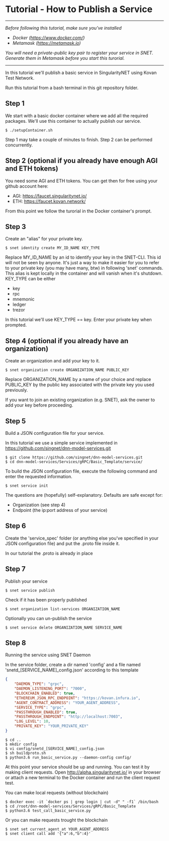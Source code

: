 # Tutorial - How to Publish a Service

-------------------------------

_Before following this tutorial, make sure you've installed_

* _Docker (https://www.docker.com/)_
* _Metamask (https://metamask.io)_

_You will need a private-public key pair to register your service in SNET. Generate them in Metamask before you start this turorial._

-------------------------------

In this tutorial we'll publish a basic service in SingularityNET using Kovan Test Network.

Run this tutorial from a bash terminal in this git repository folder.

## Step 1 

We start with a basic docker container where we add all the required packages. We'll use this container to actually publish our service.

```
$ ./setupContainer.sh
```

Step 1 may take a couple of minutes to finish. Step 2 can be performed concurrently.

## Step 2 (optional if you already have enough AGI and ETH tokens) 

You need some AGI and ETH tokens. You can get then for free using your github account here:

* AGI: https://faucet.singularitynet.io/
* ETH: https://faucet.kovan.network/

From this point we follow the turorial in the Docker container's prompt.

## Step 3 

Create an "alias" for your private key.

```
$ snet identity create MY_ID_NAME KEY_TYPE
```

Replace MY_ID_NAME by an id to identify your key in the SNET-CLI. This id will not be seen by anyone. It's just a way to make it easier for you to refer to your private key (you may have many, btw) in following 'snet' commands. This alias is kept locally in the container and will vanish when it's shutdown. KEY_TYPE can be either

* key
* rpc
* mnemonic
* ledger
* trezor

In this tutorial we'll use KEY_TYPE == key. Enter your private key when prompted.

## Step 4 (optional if you already have an organization) 

Create an organization and add your key to it.

```
$ snet organization create ORGANIZATION_NAME PUBLIC_KEY
```

Replace ORGANIZATION_NAME by a name of your choice and replace PUBLIC_KEY by the public key associated with the private key you used previously.

If you want to join an existing organization (e.g. SNET), ask the owner to add your key before proceeding.

## Step 5

Build a JSON configuration file for your service.

In this tutorial we use a simple service implemented in https://github.com/singnet/dnn-model-services.git

```
$ git clone https://github.com/singnet/dnn-model-services.git
$ cd dnn-model-services/Services/gRPC/Basic_Template/service/
```
To build the JSON configuration file, execute the following command and enter the requested information.

```
$ snet service init
```

The questions are (hopefully) self-explanatory. Defaults are safe except for:

* Organization (see step 4)
* Endpoint (the ip:port address of your service)

## Step 6

Create the 'service_spec' folder (or anything else you've specified in your JSON configuration file) and put the .proto file inside it.

In our tutorial the .proto is already in place

## Step 7

Publish your service

```
$ snet service publish
```

Check if it has been properly published

```
$ snet organization list-services ORGANIZATION_NAME
```

Optionally you can un-publish the service

```
$ snet service delete ORGANIZATION_NAME SERVICE_NAME
```

## Step 8

Running the service using SNET Daemon

In the service folder, create a dir named 'config' and a file named 'snetd_[SERVICE_NAME]_config.json' according to this template

```JSON
{
    "DAEMON_TYPE": "grpc",
    "DAEMON_LISTENING_PORT": "7000",
    "BLOCKCHAIN_ENABLED": true,
    "ETHEREUM_JSON_RPC_ENDPOINT": "https://kovan.infura.io",
    "AGENT_CONTRACT_ADDRESS": "YOUR_AGENT_ADDRESS",
    "SERVICE_TYPE": "grpc",
    "PASSTHROUGH_ENABLED": true,
    "PASSTHROUGH_ENDPOINT": "http://localhost:7003",
    "LOG_LEVEL": 10,
    "PRIVATE_KEY": "YOUR_PRIVATE_KEY"
}
```

```
$ cd ..
$ mkdir config
$ vi config/snetd_[SERVICE_NAME]_config.json
$ sh buildproto.sh
$ python3.6 run_basic_service.py --daemon-config config/
```

At this point your service should be up and running. You can test it by making
client requests. Open http://alpha.singularitynet.io/ in your browser or
attach a new terminal to the Docker container and run the client request test.

You can make local requests (without blockchain)

```
$ docker exec -it `docker ps | grep login | cut -d" " -f1` /bin/bash
$ cd /root/dnn-model-services/Services/gRPC/Basic_Template
$ python3.6 test_call_basic_service.py
```

Or you can make requests trought the blockchain

```
$ snet set current_agent_at YOUR_AGENT_ADDRESS
$ snet client call add '{"a":6,"b":4}'
```

